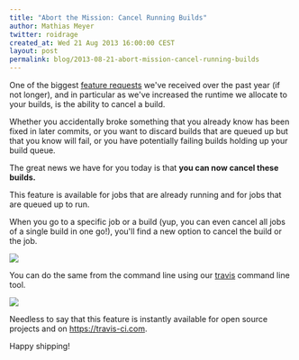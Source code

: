 ```yaml
---
title: "Abort the Mission: Cancel Running Builds"
author: Mathias Meyer
twitter: roidrage
created_at: Wed 21 Aug 2013 16:00:00 CEST
layout: post
permalink: blog/2013-08-21-abort-mission-cancel-running-builds
---
```

One of the biggest [feature
requests](https://github.com/travis-ci/travis-ci/issues/763) we've received over
the past year (if not longer), and in particular as we've increased the runtime
we allocate to your builds, is the ability to cancel a build.

Whether you accidentally broke something that you already know has been fixed in
later commits, or you want to discard builds that are queued up but that you
know will fail, or you have potentially failing builds holding up your build
queue.

The great news we have for you today is that **you can now cancel these
builds.**

This feature is available for jobs that are already running and for jobs that
are queued up to run.

When you go to a specific job or a build (yup, you can even cancel all jobs of a
single build in one go!), you'll find a new option to cancel the build or the
job.

![](http://s3itch.paperplanes.de/cancel_build_20130821_153811.jpg)

You can do the same from the command line using our
[travis](https://github.com/travis-ci/travis) command line tool.

![](http://s3itch.paperplanes.de/Screenshot_20130821_154058.jpg)

Needless to say that this feature is instantly available for open source
projects and on <https://travis-ci.com>.

Happy shipping!
